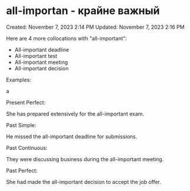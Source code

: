 # all-importan - крайне важный

Created: November 7, 2023 2:14 PM
Updated: November 7, 2023 2:16 PM

Here are 4 more collocations with "all-important":

- All-important deadline
- All-important test
- All-important meeting
- All-important decision

Examples:

а

Present Perfect:

She has prepared extensively for the all-important exam.

Past Simple:

He missed the all-important deadline for submissions.

Past Continuous:

They were discussing business during the all-important meeting.

Past Perfect:

She had made the all-important decision to accept the job offer.